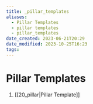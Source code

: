 ```yaml
---
title: _pillar_templates
aliases:
  - Pillar Templates
  - pillar templates
  - pillar_templates
date_created: 2023-06-21T20:29
date_modified: 2023-10-25T16:23
tags:
---
```

# Pillar Templates

1. [[20_pillar|Pillar Template]]
